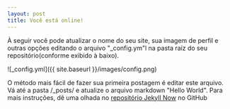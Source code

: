 ```yaml
---
layout: post
title: Você está online!
---
```


À seguir você pode atualizar o nome do seu site, sua imagem de perfil e outras opções editando o arquivo "_config.ym"l na pasta raíz do seu repositório(conforme exibido à baixo).

![_config.yml]({{ site.baseurl }}/images/config.png)

O método mais fácil de fazer sua primeira postagem é editar este arquivo. Vá até a pasta /_posts/ e atualize o arquivo markdown "Hello World". Para mais instruções, dê uma olhada no [repositório Jekyll Now](https://github.com/barryclark/jekyll-now) no GitHub

